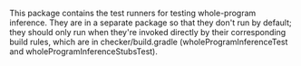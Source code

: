 This package contains the test runners for testing whole-program inference.
They are in a separate package so that they don't run by default; they should
only run when they're invoked directly by their corresponding build rules, which
are in checker/build.gradle (wholeProgramInferenceTest and wholeProgramInferenceStubsTest).
